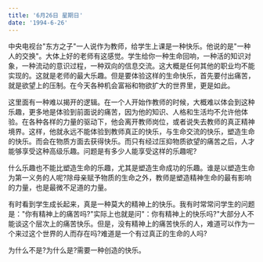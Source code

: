 ```yaml
---
title: '6月26日 星期日'
date: '1994-6-26'
---
```


中央电视台"东方之子"一人说作为教师，给学生上课是一种快乐。他说的是"一种人的交换"。大体上好的老师有这感觉。学生给你一种生命回响，一种活的知识对象，一种流动的意识过程，一种双向的信息交流。这大概是任何其他的职业均不能实现的。这就是老师的最大乐趣。但是要体验这样的生命快乐，首先要付出痛苦，就是欲望上的压制。在今天各种机会富裕和物欲扩大的世界里，更是如此。

这里面有一种难以揭开的逻辑。在一个人开始作教师的时候，大概难以体会到这种乐趣，更多地是体验到前面说的痛苦，因为他的知识、人格和生活均不允许他体验。在各种各样的力量的驱动下，他会离开教师岗位，或者说失去教师的真正精神境界。这样，他就永远不能体验到教师真正的快乐，与生命交流的快乐，塑造生命的快乐。而会在物质方面去获得快乐。而只有经过压抑物质欲望的痛苦之后，人才能够享受这种高级乐趣。问题是有多少人能享受这样的乐趣呢?

什么乐趣也不能比塑造生命的乐趣，尤其是塑造生命成功的乐趣。谁是以塑造生命为第一义务的人呢?除母亲赋予物质的生命之外，教师是塑造精神生命的最有影响的力量，也是最微不足道的力量。

有时看到学生成长起来，真是一种莫大的精神上的快乐。我有时常常问学生的问题是："你有精神上的痛苦吗?"实际上也就是问"：你有精神上的快乐吗?"大部分人不能谈这个层次上的痛苦快乐。但是，没有精神上的痛苦快乐的人，难道可以作为一个来过这个世界的人而存在吗?难道是一个有过真正的生命的人吗?

为什么不是?为什么是?需要一种创造的快乐。
